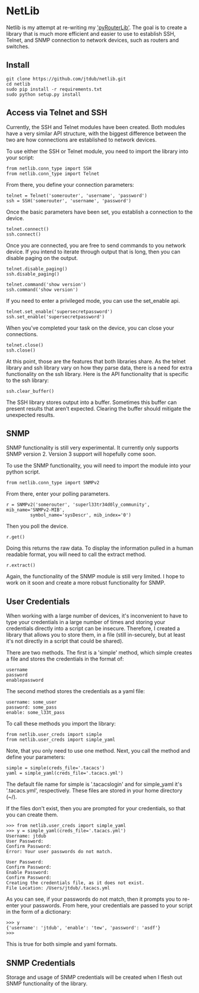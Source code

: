 # NetLib

Netlib is my attempt at re-writing my
['pyRouterLib'](https://github.com/jtdub/pyRouterLib). The goal is to create a
library that is much more efficient and easier to use to establish SSH, Telnet,
and SNMP connection to network devices, such as routers and switches.

## Install

    git clone https://github.com/jtdub/netlib.git
    cd netlib
    sudo pip install -r requirements.txt
    sudo python setup.py install

## Access via Telnet and SSH

Currently, the SSH and Telnet modules have been created. Both modules have a
very similar API structure, with the biggest difference between the two are how
connections are established to network devices.

To use either the SSH or Telnet module, you need to import the library into your script:

    from netlib.conn_type import SSH
    from netlib.conn_type import Telnet

From there, you define your connection parameters:

    telnet = Telnet('somerouter', 'username', 'password')
    ssh = SSH('somerouter', 'username', 'password')

Once the basic parameters have been set, you establish a connection to the
device.

    telnet.connect()
    ssh.connect()

Once you are connected, you are free to send commands to you network device. If
you intend to iterate through output that is long, then you can disable paging
on the output.

    telnet.disable_paging()
    ssh.disable_paging()

    telnet.command('show version')
    ssh.command('show version')

If you need to enter a privileged mode, you can use the set_enable api.

    telnet.set_enable('supersecretpassword')
    ssh.set_enable('supersecretpassword')

When you've completed your task on the device, you can close your connections.

    telnet.close()
    ssh.close()

At this point, those are the features that both libraries share. As the telnet
library and ssh library vary on how they parse data, there is a need for extra
functionality on the ssh library. Here is the API functionality that is
specific to the ssh library:

    ssh.clear_buffer()

The SSH library stores output into a buffer. Sometimes this buffer can present
results that aren't expected. Clearing the buffer should mitigate the
unexpected results.

## SNMP

SNMP functionality is still very experimental. It currently only supports SNMP
version 2. Version 3 support will hopefully come soon.

To use the SNMP functionality, you will need to import the module into your
python script.

    from netlib.conn_type import SNMPv2

From there, enter your polling parameters.

    r = SNMPv2('somerouter', 'superl33tr34d0ly_community', mib_name='SNMPv2-MIB',
             symbol_name='sysDescr', mib_index='0')

Then you poll the device.

    r.get()

Doing this returns the raw data. To display the information pulled in a human
readable format, you will need to call the extract method.

    r.extract()

Again, the functionality of the SNMP module is still very limited. I hope to
work on it soon and create a more robust functionality for SNMP.

## User Credentials

When working with a large number of devices, it's inconvenient to have to type
your credentials in a large number of times and storing your credentials
directly into a script can be insecure. Therefore, I created a library that
allows you to store them, in a file (still in-securely, but at least it's not
directly in a script that could be shared).

There are two methods. The first is a 'simple' method, which simple creates a
file and stores the credentials in the format of:

    username
    password
    enablepassword

The second method stores the credentials as a yaml file:

    username: some_user
    password: some_pass
    enable: some_l33t_pass

To call these methods you import the library:

    from netlib.user_creds import simple
    from netlib.user_creds import simple_yaml

Note, that you only need to use one method. Next, you call the method and
define your parameters:

    simple = simple(creds_file='.tacacs')
    yaml = simple_yaml(creds_file='.tacacs.yml')

The default file name for simple is '.tacacslogin' and for simple_yaml it's
'.tacacs.yml', respectively. These files are stored in your home directory
(~/).

If the files don't exist, then you are prompted for your credentials, so that
you can create them.

    >>> from netlib.user_creds import simple_yaml
    >>> y = simple_yaml(creds_file='.tacacs.yml')
    Username: jtdub
    User Password: 
    Confirm Password: 
    Error: Your user passwords do not match.
    
    User Password: 
    Confirm Password: 
    Enable Password: 
    Confirm Password: 
    Creating the credentials file, as it does not exist.
    File Location: /Users/jtdub/.tacacs.yml

As you can see, if your passwords do not match, then it prompts you to re-enter
your passwords. From here, your credentials are passed to your script in the
form of a dictionary:

    >>> y
    {'username': 'jtdub', 'enable': 'tew', 'password': 'asdf'}
    >>>

This is true for both simple and yaml formats.

## SNMP Credentials

Storage and usage of SNMP credentials will be created when I flesh out SNMP
functionality of the library.
